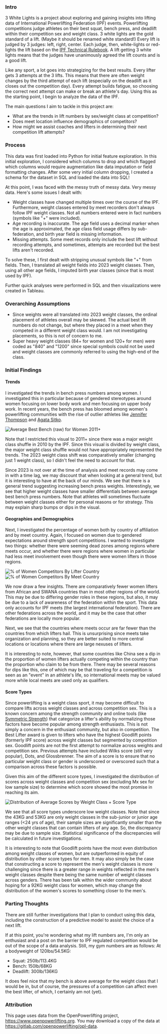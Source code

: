 ### Intro
3 White Lights is a project about exploring and gaining insights into lifting data of International Powerlifting Federation (IPF) events. Powerlifting competitions judge athletes on their best squat, bench press, and deadlift within their competition sex and weight class. 3 white lights are the gold standard of a lift. (Maybe it should be renamed white standard!) Every lift is judged by 3 judges: left, right, center. Each judge, then, white-lights or red-lights the lift based on the [IPF Technical Rulebook](https://www.powerlifting.sport/fileadmin/ipf/data/rules/technical-rules/english/IPF_Technical_Rules_Book_2022_1.pdf). A lift getting 3 white lights means that the judges have unanimously agreed the lift counts and is a good lift.

Like any sport, a lot goes into strategizing for the best results. Every lifter gets 3 attempts at the 3 lifts. This means that there are often weight changes by the third attempt of each lift (especially on the deadlift as it closes out the competition day). Every attempt builds fatigue, so choosing the correct next attempt can make or break an athlete's day. Using this as the starting point, I begin to analyze the data of the IPF.

The main questions I aim to tackle in this project are:
- What are the trends in lift numbers by sex/weight class at competition?
- Does meet location influence demographics of competitors?
- How might we assist coaches and lifters in determining their next competition lift attempts?

### Process
This data was first loaded into Python for initial feature exploration. In this initial exploration, I considered which columns to drop and which flagged which columns would require augmentation like data imputation or field formatting changes. After some very initial column dropping, I created a schema for the dataset in SQL and loaded the data into SQL!

At this point, I was faced with the messy truth of messy data. Very messy data. Here's some issues I dealt with:
- Weight classes have changed multiple times over the course of the IPF. Furthermore, weight classes entered by meet recorders don't always follow IPF weight classes. Not all numbers entered were in fact numbers (symbols like "+" were included).
- Age recording is inaccurate. The age field uses a decimal marker when the age is approximated, the age class field usage differs by sub-federation, and birth year field is missing information.
- Missing attempts. Some meet records only include the best lift without recording attempts, and sometimes, attempts are recorded but the best lifts aren't recorded.

To solve these, I first dealt with stripping unusual symbols like "+" from fields. Then, I translated all weight fields into 2023 weight classes. Then, using all other age fields, I imputed birth year classes (since that is most used by IPF).

Further quick analyses were performed in SQL and then visualizations were created in Tableau.

### Overarching Assumptions
- Since weights were all translated into 2023 weight classes, the ordinal placement of athletes overall may be skewed. The actual best lift numbers do not change, but where they placed in a meet when they competed in a different weight class would. I am not investigating placements, so this is not of concern to me.
- Super heavy weight classes (84+ for women and 120+ for men) were coded as "840" and "1200" since special symbols could not be used and weight classes are commonly referred to using the high-end of the class.

### Initial Findings

#### Trends
I investigated the trends in bench press numbers among women. I investigated this in particular because of gendered stereotypes around women focusing on lower body work and men focusing on upper body work. In recent years, the bench press has bloomed among women's powerlifting communities with the rise of outlier athletes like [Jennifer Thompson](https://www.openpowerlifting.org/u/jenniferthompson1) and [Agata Sitko](https://www.openpowerlifting.org/u/agatasitko).

![Average Best Bench (raw) for Women 2011+](https://github.com/ananyachattoraj/ipf_next_lift/assets/15469141/b4a310f4-a157-4cd6-8b0d-f5e2931d16a9)

Note that I restricted this visual to 2011+ since there was a major weight class shuffle in 2010 by the IPF. Since this visual is divided by weight class, the major weight class shuffle would not have appropriately represented the trends. The 2023 weight class shift was comparatively smaller (changing just 1 weight class), so I didn't feel the need to account for that.

Since 2023 is not over at the time of analysis and meet records may come in with a time lag, we may discount that when looking at a general trend, but it is interesting to have at the back of our minds. We see that there is a general trend suggesting increasing bench press weights. Interestingly, we see that higher weight classes have smaller differentials between average best bench press numbers. Note that athletes will sometimes fluctuate between weight classes either for personal reasons or for strategy. This may explain sharp bumps or dips in the visual.

#### Geographies and Demographics
Next, I investigated the percentage of women both by country of affiliation and by meet country. Again, I focused on women due to gendered expectations around strength sport competitions. I wanted to investigate two things: whether there were seeming dead zones among regions where meets occur, and whether there were regions where women in particular had less meet involvement even though there were women lifters in those regions.

![% of Women Competitors By Lifter Country](https://github.com/ananyachattoraj/ipf_next_lift/assets/15469141/f7f7b8b7-3a47-416b-b5a7-d21bc818bbb4) 
![% of Women Competitors By Meet Country](https://github.com/ananyachattoraj/ipf_next_lift/assets/15469141/1e111339-6da4-4aff-b88a-39cad0674bf6)

We now draw a few insights. There are comparatively fewer women lifters from African and SWANA countries than in most other regions of the world. This may be due to differing gender roles in these regions, but also, it may be due to a lack of awareness of the federation within the sport. This data only accounts for IPF meets (the largest international federation). There are other federations across the world, and it may be the case that other federations are locally more popular.

Next, we see that the countries where meets occur are far fewer than the countries from which lifters hail. This is unsurprising since meets take organization and planning, so they are better suited to more central locations or locations where there are large nexuses of lifters. 

It is interesting to note, however, that some countries like China see a dip in the proportion of women lifters actually competing within the country than the proportion who claim to be from there. There may be several reasons for dips like this, one of which may be that traveling for a competition is seen as an "event" in an athlete's life, so international meets may be valued more while local meets are used only as qualifiers.

#### Score Types
Since powerlifting is a weight class sport, it may become difficult to compare lifts across weight classes and across competition sex. This is a known concern among the strength community and online tools (like [Symmetric Strength](https://symmetricstrength.com/)) that categorize a lifter's ability by normalizing those factors have become popular among strength enthusiasts. This is not simply a concern in the enthusiast community, but also in competition. The Best Lifter award is given to lifters who have the highest Goodlift points (formerly IPF score) across weight classes but segmented by competition sex. Goodlift points are not the first attempt to normalize across weights and competition sex. Previous attempts have included Wilks score (still very popular), Dots, and Glossbrenner. The aim of a score is to ensure that no particular weight class or gender is underscored or overscored such that a comparison across these factors is possible.

Given this aim of the different score types, I investigated the distribution of scores across weight classes and competition sex (excluding Mx sex for low sample size) to determine which score showed the most promise in reaching its aim.

![Distribution of Average Scores by Weight Class + Score Type](https://github.com/ananyachattoraj/ipf_next_lift/assets/15469141/bb085034-7d2e-4582-a06f-5558a31de971)

We see that all score types underscore low weight classes. Note that since the 43KG and 53KG are only weight classes in the sub-junior or junior age ranges (<24 yrs of age), their sample sizes are significantly smaller than the other weight classes that can contain lifters of any age. So, the discrepancy may be due to sample size. Statistical significance of the discrepancies will be calculated in future investigations.

It is interesting to note that Goodlift points have the most even distribution among weight classes of women, but are outperformed in equity of distribution by other score types for men. It may also simply be the case that constructing a score to represent the men's weight classes is more challenging since there is a greater range in weights reflected in the men's weight classes despite there being the same number of weight classes across genders. There has been talk within the wider community about hoping for a 92KG weight class for women, which may change the distribution of the women's scores to something closer to the men's.

### Parting Thoughts
There are still further investigations that I plan to conduct using this data, including the construction of a predictive model to assist the choice of a next lift.

If at this point, you're wondering what my lift numbers are, I'm only an enthusiast and a post on the barrier to IPF regulated competition would be out of the scope of a data analysis. Still, my gym numbers are as follows:
At a bodyweight of 120lbs/54.5KG:
- Squat: 250lb/113.4KG
- Bench: 150lb/68KG
- Deadlift: 300lb/136KG

It does feel nice that my bench is above average for the weight class that I would be in, but of course, the pressures of a competition can affect even the best lifter, of which, I certainly am not (yet).

### Attribution
This page uses data from the OpenPowerlifting project, https://www.openpowerlifting.org.
You may download a copy of the data at https://gitlab.com/openpowerlifting/opl-data.
